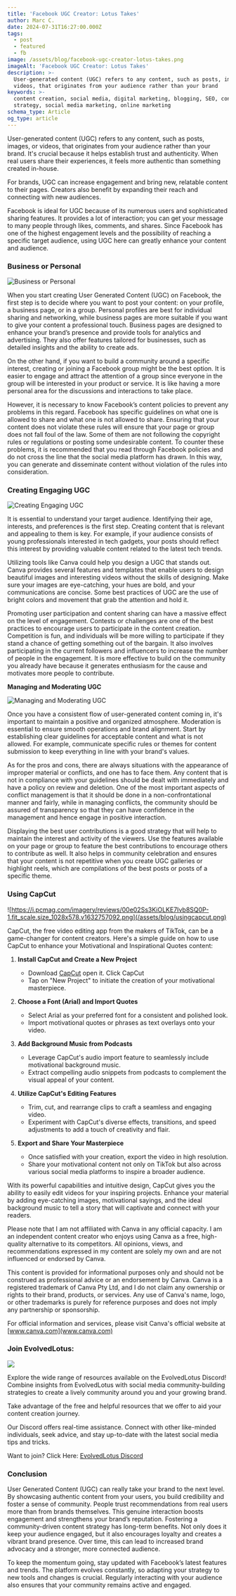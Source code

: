 ```yaml
---
title: 'Facebook UGC Creator: Lotus Takes'
author: Marc C.
date: 2024-07-31T16:27:00.000Z
tags:
  - post
  - featured
  - fb
image: /assets/blog/facebook-ugc-creator-lotus-takes.png
imageAlt: 'Facebook UGC Creator: Lotus Takes'
description: >-
  User-generated content (UGC) refers to any content, such as posts, images, or
  videos, that originates from your audience rather than your brand
keywords: >-
  content creation, social media, digital marketing, blogging, SEO, content
  strategy, social media marketing, online marketing
schema_type: Article
og_type: article
---
```

User-generated content (UGC) refers to any content, such as posts, images, or videos, that originates from your audience rather than your brand. It's crucial because it helps establish trust and authenticity. When real users share their experiences, it feels more authentic than something created in-house. 

For brands, UGC can increase engagement and bring new, relatable content to their pages. Creators also benefit by expanding their reach and connecting with new audiences.

Facebook is ideal for UGC because of its numerous users and sophisticated sharing features. It provides a lot of interaction; you can get your message to many people through likes, comments, and shares. Since Facebook has one of the highest engagement levels and the possibility of reaching a specific target audience, using UGC here can greatly enhance your content and audience.

### **Business or Personal**

![Business or Personal](/assets/blog/business-or-personal.png)

When you start creating User Generated Content (UGC) on Facebook, the first step is to decide where you want to post your content: on your profile, a business page, or in a group. Personal profiles are best for individual sharing and networking, while business pages are more suitable if you want to give your content a professional touch. Business pages are designed to enhance your brand’s presence and provide tools for analytics and advertising. They also offer features tailored for businesses, such as detailed insights and the ability to create ads.

On the other hand, if you want to build a community around a specific interest, creating or joining a Facebook group might be the best option. It is easier to engage and attract the attention of a group since everyone in the group will be interested in your product or service. It is like having a more personal area for the discussions and interactions to take place.

However, it is necessary to know Facebook’s content policies to prevent any problems in this regard. Facebook has specific guidelines on what one is allowed to share and what one is not allowed to share. Ensuring that your content does not violate these rules will ensure that your page or group does not fall foul of the law. Some of them are not following the copyright rules or regulations or posting some undesirable content. To counter these problems, it is recommended that you read through Facebook policies and do not cross the line that the social media platform has drawn. In this way, you can generate and disseminate content without violation of the rules into consideration.

### **Creating Engaging UGC**

![Creating Engaging UGC](/assets/blog/creating-engaging-ugc.png)

It is essential to understand your target audience. Identifying their age, interests, and preferences is the first step. Creating content that is relevant and appealing to them is key. For example, if your audience consists of young professionals interested in tech gadgets, your posts should reflect this interest by providing valuable content related to the latest tech trends.

Utilizing tools like Canva could help you design a UGC that stands out. Canva provides several features and templates that enable users to design beautiful images and interesting videos without the skills of designing. Make sure your images are eye-catching, your hues are bold, and your communications are concise. Some best practices of UGC are the use of bright colors and movement that grab the attention and hold it.

Promoting user participation and content sharing can have a massive effect on the level of engagement. Contests or challenges are one of the best practices to encourage users to participate in the content creation. Competition is fun, and individuals will be more willing to participate if they stand a chance of getting something out of the bargain. It also involves participating in the current followers and influencers to increase the number of people in the engagement. It is more effective to build on the community you already have because it generates enthusiasm for the cause and motivates more people to contribute.

**Managing and Moderating UGC**

![Managing and Moderating UGC](/assets/blog/managing-and-moderating-ugc.png)

Once you have a consistent flow of user-generated content coming in, it's important to maintain a positive and organized atmosphere. Moderation is essential to ensure smooth operations and brand alignment. Start by establishing clear guidelines for acceptable content and what is not allowed. For example, communicate specific rules or themes for content submission to keep everything in line with your brand's values.

As for the pros and cons, there are always situations with the appearance of improper material or conflicts, and one has to face them. Any content that is not in compliance with your guidelines should be dealt with immediately and have a policy on review and deletion. One of the most important aspects of conflict management is that it should be done in a non-confrontational manner and fairly, while in managing conflicts, the community should be assured of transparency so that they can have confidence in the management and hence engage in positive interaction.

Displaying the best user contributions is a good strategy that will help to maintain the interest and activity of the viewers. Use the features available on your page or group to feature the best contributions to encourage others to contribute as well. It also helps in community celebration and ensures that your content is not repetitive when you create UGC galleries or highlight reels, which are compilations of the best posts or posts of a specific theme.

### Using CapCut

![https://i.pcmag.com/imagery/reviews/00e02Ss3KiOLKE7Ivb8SQ0P-1.fit_scale.size_1028x578.v1632757092.png](/assets/blog/usingcapcut.png)

CapCut, the free video editing app from the makers of TikTok, can be a game-changer for content creators. Here's a simple guide on how to use CapCut to enhance your Motivational and Inspirational Quotes content:

1. **Install CapCut and Create a New Project**

   * Download [CapCut](https://www.capcut.com/capcut_pc_web/fission_receive?code=ZZy1s707205972&lng=en) open it. Click CapCut
   * Tap on "New Project" to initiate the creation of your motivational masterpiece.
2. **Choose a Font (Arial) and Import Quotes**

   * Select Arial as your preferred font for a consistent and polished look.
   * Import motivational quotes or phrases as text overlays onto your video.
3. **Add Background Music from Podcasts**

   * Leverage CapCut's audio import feature to seamlessly include motivational background music.
   * Extract compelling audio snippets from podcasts to complement the visual appeal of your content.
4. **Utilize CapCut's Editing Features**

   * Trim, cut, and rearrange clips to craft a seamless and engaging video.
   * Experiment with CapCut's diverse effects, transitions, and speed adjustments to add a touch of creativity and flair.
5. **Export and Share Your Masterpiece**

   * Once satisfied with your creation, export the video in high resolution.
   * Share your motivational content not only on TikTok but also across various social media platforms to inspire a broader audience.

With its powerful capabilities and intuitive design, CapCut gives you the ability to easily edit videos for your inspiring projects. Enhance your material by adding eye-catching images, motivational sayings, and the ideal background music to tell a story that will captivate and connect with your readers.

Please note that I am not affiliated with Canva in any official capacity. I am an independent content creator who enjoys using Canva as a free, high-quality alternative to its competitors. All opinions, views, and recommendations expressed in my content are solely my own and are not influenced or endorsed by Canva.



This content is provided for informational purposes only and should not be construed as professional advice or an endorsement by Canva. Canva is a registered trademark of Canva Pty Ltd, and I do not claim any ownership or rights to their brand, products, or services. Any use of Canva's name, logo, or other trademarks is purely for reference purposes and does not imply any partnership or sponsorship.

For official information and services, please visit Canva's official website at [www.canva.com](www.canva.com)

### Join EvolvedLotus: 

![](/assets/blog/join-evolvedlotus.png)

Explore the wide range of resources available on the EvolvedLotus Discord! Combine insights from EvolvedLotus with social media community-building strategies to create a lively community around you and your growing brand.

Take advantage of the free and helpful resources that we offer to aid your content creation journey.

Our Discord offers real-time assistance. Connect with other like-minded individuals, seek advice, and stay up-to-date with the latest social media tips and tricks.

Want to join? Click Here: [EvolvedLotus Discord](https://discord.gg/fHAexMYhCX)

### **Conclusion**

User Generated Content (UGC) can really take your brand to the next level. By showcasing authentic content from your users, you build credibility and foster a sense of community. People trust recommendations from real users more than from brands themselves. This genuine interaction boosts engagement and strengthens your brand’s reputation.
Fostering a community-driven content strategy has long-term benefits. Not only does it keep your audience engaged, but it also encourages loyalty and creates a vibrant brand presence. Over time, this can lead to increased brand advocacy and a stronger, more connected audience.


To keep the momentum going, stay updated with Facebook’s latest features and trends. The platform evolves constantly, so adapting your strategy to new tools and changes is crucial. Regularly interacting with your audience also ensures that your community remains active and engaged.
